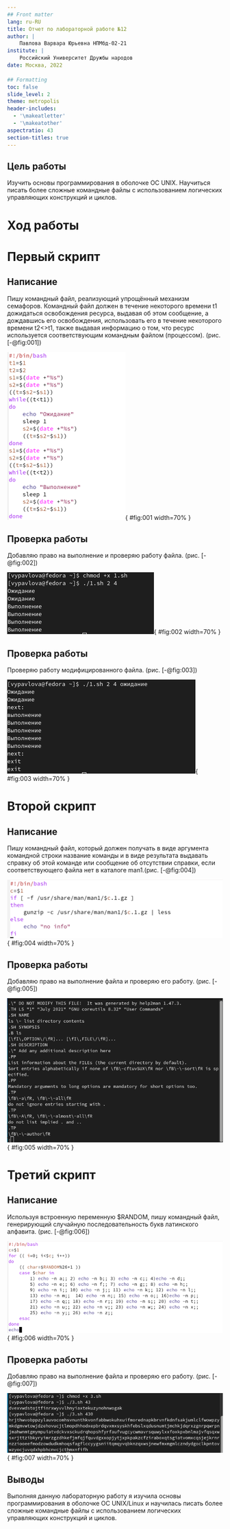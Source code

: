 ```yaml
---
## Front matter
lang: ru-RU
title: Отчет по лабораторной работе №12
author: |
	Павлова Варвара Юрьевна НПМбд-02-21
institute: |
	Российский Университет Дружбы народов
date: Москва, 2022

## Formatting
toc: false
slide_level: 2
theme: metropolis
header-includes: 
  - '\makeatletter'
  - '\makeatother'
aspectratio: 43
section-titles: true
---
```


## Цель работы 

Изучить основы программирования в оболочке ОС UNIX. Научиться писать более сложные командные файлы с использованием логических управляющих конструкций и циклов.

# Ход работы

# Первый скрипт

## Написание

Пишу командный файл, реализующий упрощённый механизм семафоров. Командный файл должен в течение некоторого времени t1 дожидаться освобождения ресурса, выдавая об этом сообщение, а дождавшись его освобождения, использовать его в течение некоторого времени t2<>t1, также выдавая информацию о том, что ресурс используется соответствующим командным файлом (процессом). (рис. [-@fig:001]) 

![написание скрипта](img/1.png){ #fig:001 width=70% }

## Проверка работы

Добавляю право на выполнение и проверяю работу файла. (рис. [-@fig:002])

![выполнение скрипта](img/2.png){ #fig:002 width=70% }

## Проверка работы

Проверяю работу модифицированного файла. (рис. [-@fig:003])

![проверка первого файла](img/3.png){ #fig:003 width=70% }


# Второй скрипт

## Написание

Пишу командный файл, который должен получать в виде аргумента командной строки название команды и в виде результата выдавать справку об этой команде или сообщение об отсутствии справки, если соответствующего файла нет в каталоге man1.(рис. [-@fig:004])

![написание скрипта](img/4.png){ #fig:004 width=70% }


## Проверка работы

Добавляю право на выполнение файла и проверяю его работу. (рис. [-@fig:005])

![проверка второго файла](img/5.png){ #fig:005 width=70% }


# Третий скрипт

## Написание

Используя встроенную переменную $RANDOM, пишу командный файл, генерирующий случайную последовательность букв латинского алфавита. (рис. [-@fig:006])

![написание скрипта](img/6.png){ #fig:006 width=70% }


## Проверка работы

Добавляю право на выполнение файла и проверяю его работу. (рис. [-@fig:007])

![проверка третьего файла](img/7.png){ #fig:007 width=70% }


## Выводы

Выполняя данную лабораторную работу я изучила основы программирования в оболочке ОС UNIX/Linux и научилась писать более сложные командные файлы с использованием логических управляющих конструкций и циклов.


